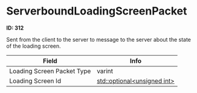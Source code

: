 # ServerboundLoadingScreenPacket

**ID: 312**  

Sent from the client to the server to message to the server about the state of the loading screen.

<table><thead><tr><th>Field</th><th>Info</th></tr></thead><tbody>
<tr><td>Loading Screen Packet Type</td><td>varint</td></tr>
<tr><td>Loading Screen Id</td><td><a href="../types/Optional_unsigned int.md">std::optional&lt;unsigned int&gt;</a></td></tr>
</tbody></table>